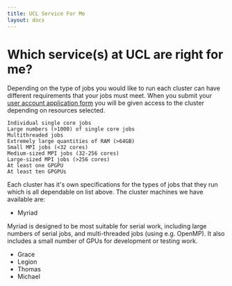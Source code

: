 ```yaml
---
title: UCL Service For Me
layout: docs
---
```


# Which service(s) at UCL are right for me?

Depending on the type of jobs you would like to run each cluster can have different requirements that your jobs must meet. When you submit your [user account application form](Account_Services/) you will be given access to the cluster depending on resources selected.

    Individual single core jobs
    Large numbers (>1000) of single core jobs
    Multithreaded jobs
    Extremely large quantities of RAM (>64GB)
    Small MPI jobs (<32 cores)
    Medium-sized MPI jobs (32-256 cores)
    Large-sized MPI jobs (>256 cores)
    At least one GPGPU
    At least ten GPGPUs
    
Each cluster has it's own specifications for the types of jobs that they run which is all dependable on list above. The cluster machines we have available are:

- Myriad

Myriad is designed to be most suitable for serial work, including large numbers of serial jobs, and multi-threaded jobs (using e.g. OpenMP). It also includes a small number of GPUs for development or testing work. 

- Grace
- Legion
- Thomas
- Michael
